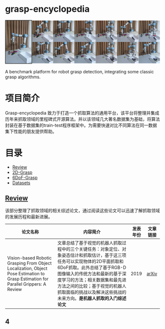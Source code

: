 # grasp-encyclopedia

![绝对路径的图片](imgs\多目标抓取过程示意图.svg)

A benchmark platform for robot grasp detection, integrating some classic grasp algorithms.

#
# 项目简介
Grasp-encyclopedia 致力于打造一个抓取算法的通用平台，该平台将整理并集成历年来抓取领域的里程碑式开源算法。并以该领域几大著名数据集为基础，将算法封装在基于数据集的train-test程序框架中。为需要快速对比不同算法在同一数据集下性能的朋友提供帮助。
#


# 目录
* [Review](#Review)
* [2D-Grasp](#2D-Grasp)
* [6DoF-Grasp](#6DoF-Grasp)
* [Datasets](#Datasets)

## [Review](#Review)
该部分整理了抓取领域的相关综述论文，通过阅读这些论文可以迅速了解抓取领域的发展历程和最新进展。


|论文名称|    内容简介    |发表年份|文章链接|
|---|---|---|---|
|Vision-based Robotic Grasping From Object Localization, Object Pose Estimation to Grasp Estimation for Parallel Grippers: A Review|文章总结了基于视觉的机器人抓取过程中的三个关键任务：对象定位、对象姿态估计和抓取估计，基于这三项任务可以实现物体的2D平面抓取和6DoF抓取。此外总结了基于RGB-D图像输入的传统方法和最新的基于深度学习的方法；相关数据集和最先进方法之间的比较；基于视觉的机器人抓取面临的挑战以及解决这些挑战的未来方向。**是机器人抓取的入门综述论文**|2019|[arXiv](https://arxiv.org/abs/1905.06658)|

## 4
